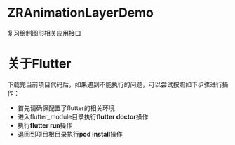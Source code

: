 # ZRAnimationLayerDemo
复习绘制图形相关应用接口

# 关于Flutter
下载完当前项目代码后，如果遇到不能执行的问题，可以尝试按照如下步骤进行操作：
- 首先请确保配置了flutter的相关环境
- 进入flutter_module目录执行**flutter doctor**操作
- 执行**flutter run**操作
- 退回到项目根目录执行**pod install**操作
